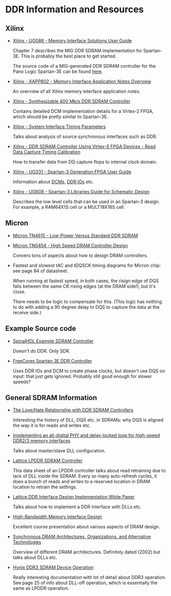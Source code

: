 # DDR Information and Resources

## Xilinx

* [Xilinx - UG086 - Memory Interface Solutions User Guide](https://www.xilinx.com/support/documentation/ip_documentation/ug086.pdf#page=281)

    Chapter 7 describes the MIG DDR SDRAM implementation for Spartan-3E. This is probably the best place to get started.

    The source code of a MIG-generated DDR SDRAM controller for the Pano Logic Spartan-3E can be found [here](./bringup/spartan3e_ddr_ctrl).

* [Xilinx - XAPP802 - Memory Interface Application Notes Overview](https://www.xilinx.com/support/documentation/application_notes/xapp802.pdf)

    An overview of all Xilinx memory interface application notes.

* [Xilinx - Synthesizable 400 Mb/s DDR SDRAM Controller](https://www.cs.york.ac.uk/rts/docs/Xilinx-datasource-2003-q1/appnotes/xapp253.pdf#page=9)

    Contains detailed DCM implementation details for a Virtex-2 FPGA, which should be pretty similar to Spartan-3E.

* [Xilinx - System Interface Timing Parameters](https://www.xilinx.com/support/documentation/application_notes/xapp259.pdf#page=12)

    Talks about analysis of source synchronous interfaces such as DDR.

* [Xilinx - DDR SDRAM Controller Using Virtex-5 FPGA Devices - Read Data Capture Timing Calibration](https://www.xilinx.com/support/documentation/application_notes/xapp851.pdf#page=9)

    How to transfer data from DQ capture flops to internal clock domain.

* [Xilinx - UG331 - Spartan-3 Generation FPGA User Guide](https://www.xilinx.com/support/documentation/user_guides/ug331.pdf)

    Information about [DCMs](https://www.xilinx.com/support/documentation/user_guides/ug331.pdf#page=65&zoom=100,0,194), 
    [DDR IOs](https://www.xilinx.com/support/documentation/user_guides/ug331.pdf#page=328&zoom=100,0,408) etc.

* [Xilinx - UG608 - Spartan-3 Libraries Guide for Schematic Design](https://www.xilinx.com/support/documentation/sw_manuals/xilinx11/spartan3_scm.pdf)

    Describes the low level cells that can be used in an Spartan-3 design. For example, a RAM64X1S cell or a MULT18X18S cell. 

## Micron

* [Micron TN4615 - Low-Power Versus Standard DDR SDRAM](https://www.micron.com/~/media/documents/products/technical-note/dram/tn4615.pdf)

* [Micron TN0454 - High Speed DRAM Controller Design](https://www.micron.com/~/media/documents/products/technical-note/dram-modules/tn0454.pdf)

    Convers tons of aspects about how to design DRAM controllers.

* Fastest and slowest tAC and tDQSCK timing diagrams for Micron chip: see page 84 of datasheet.

    When running at fastest speed, in both cases, the risign edge of DQS falls between the same CK rising edges (at the DRAM side!), but it's close.

    There needs to be logic to compensate for this. (This logic has nothing to do with adding a 90 degree delay to DQS to capture the data at the
    receive side.)


## Example Source code

* [SpinalHDL Example SDRAM Controller](https://github.com/SpinalHDL/SpinalHDL/tree/master/lib/src/main/scala/spinal/lib/memory/sdram)

    Doesn't do DDR. Only SDR.

* [FreeCores Spartan 3E DDR Controller](https://github.com/freecores/sdram_controller)

    Uses DDR IOs and DCM to create phase clocks, but doesn't use DQS on input: that just gets ignored. Probably still good enough for slower speeds?

## General SDRAM Information

* [The Love/Hate Relationship with DDR SDRAM Controllers](https://www.design-reuse.com/articles/13805/the-love-hate-relationship-with-ddr-sdram-controllers.html)

    Interesting the history of DLL, DQS etc. in SDRAMs: why DQS is aligned the way it is for reads and writes etc.

* [Implementing an all-digital PHY and delay-locked loop for high-speed DDR2/3 memory interfaces](https://www.edn.com/design/integrated-circuit-design/4312975/Implementing-an-all-digital-PHY-and-delay-locked-loop-for-high-speed-DDR2-3-memory-interfaces)

    Talks about master/slave DLL configuration.

* [Lattice LPDDR SDRAM Controller](https://www.latticesemi.com/en/Products/DesignSoftwareAndIP/IntellectualProperty/IPCore/IPCores01/LPDDRSDRAMController)

    This data sheet of an LPDDR controller talks about read retraining due to lack of DLL inside the SDRAM. Every so many auto-refresh cycles, it does
    a bunch of reads and writes to a reserved location in DRAM location to retrain the settings.

* [Lattice DDR Interface Design Implementation White Paper](http://www.latticesemi.com/dynamic/view_document.cfm?document_id=9187)

    Talks about how to implement a DDR interface with DLLs etc.

* [High-Bandwidth Memory Interface Design](https://courses.soe.ucsc.edu/courses/ee222/Winter13/01/attachments/18097)

    Excellent course presentation about various aspects of DRAM design.

* [Synchronous DRAM Architectures, Organizations, and Alternative Technologies](https://eng.umd.edu/~blj/CS-590.26/references/DRAM-Systems.pdf)

    Overview of different DRAM architectures. Definitely dated (2002) but talks about DLLs etc.

* [Hynix DDR3 SDRAM Device Operation](https://www.skhynix.com/product/filedata/fileDownload.do?seq=2385)

    Really interesting documentation with lot of detail about DDR3 operation. See page 25 of info about DLL-off operation, which is essentially the same as
    LPDDR operation.

